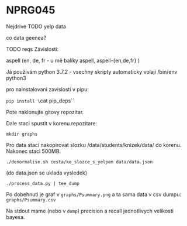 # NPRG045

Nejdrive TODO yelp data

co data geenea?

TODO reqs
Závislosti:

aspell (en, de, fr - u mě balíky aspell, aspell-{en,de,fr} )

Já používám python 3.7.2 - vsechny skripty automaticky volaji /bin/env python3

pro nainstalovani zavislosti v pipu:

`pip install \`cat pip_deps\``

Pote naklonujte gitovy repozitar.

Dale staci spustit v korenu repozitare:

`mkdir graphs`

Pro data staci nakopirovat slozku /data/students/knizek/data/ do korenu. Nakonec staci 500MB.


`./denormalise.sh cesta/ke_slozce_s_yelpem data/data.json`

(do data.json se uklada vysledek)

`./process_data.py | tee dump`

Po dobehnuti je graf v `graphs/Psummary.png` a ta sama data v csv dumpu:
`graphs/Psummary.csv`

Na stdout mame (nebo v `dump`) precision a recall jednotlivych velikosti bayesa.
